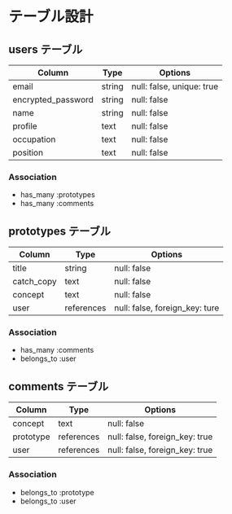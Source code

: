 # テーブル設計

## users テーブル

| Column             | Type   | Options     |
| ------------------ | ------ | ----------- |
| email              | string | null: false, unique: true |
| encrypted_password | string | null: false |
| name     | string | null: false  |
| profile    | text  | null: false |
| occupation   | text   | null: false |
| position    | text    | null: false |

### Association

- has_many :prototypes
- has_many :comments

## prototypes テーブル

| Column | Type   | Options     |
| ------ | ------ | ----------- |
| title   | string | null: false |
| catch_copy  | text | null: false |
| concept  | text | null: false |
| user  | references | null: false, foreign_key: ture |

### Association

- has_many :comments
- belongs_to :user

## comments テーブル

| Column | Type       | Options                        |
| ------ | ---------- | ------------------------------ |
| concept  | text | null: false |
| prototype  | references | null: false, foreign_key: true |
| user   | references | null: false, foreign_key: true |

### Association

- belongs_to :prototype
- belongs_to :user
